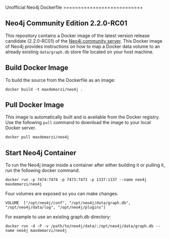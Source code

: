 Unofficial Neo4j Dockerfile
==========================+


## Neo4j Community Edition 2.2.0-RC01

This repository contains a Docker image of the latest version release candidate (2.2.0-RC01) of the [Neo4j community server](http://www.neo4j.com/download). This Docker image of Neo4j provides instructions on how to map a Docker data volume to an already existing `data/graph.db` store file located on your host machine.

## Build Docker Image

To build the source from the Dockerfile as an image:

```
docker build -t maxdemarzi/neo4j .
```

## Pull Docker Image

This image is automatically built and is available from the Docker registry. Use the following `pull` command to download the image to your local Docker server.

```
docker pull maxdemarzi/neo4j
```

## Start Neo4j Container

To run the Neo4j image inside a container after either building it or pulling it, run the following docker command.

```
docker run -p 7474:7474 -p 7473:7473 -p 1337:1337 --name neo4j maxdemarzi/neo4j
```

Four volumes are exposed so you can make changes.

```
VOLUME  ["/opt/neo4j/conf", "/opt/neo4j/data/graph.db", "/opt/neo4j/data/log", "/opt/neo4j/plugins"]
```

For example to use an existing graph.db directory:

```
docker run -d -P -v /path/to/neo4j/data/:/opt/neo4j/data/graph.db --name neo4j maxdemarzi/neo4j
```




